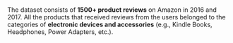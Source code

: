 # 

The dataset consists of **1500+ product reviews** on Amazon in 2016 and 2017. All the products that received reviews from the users belonged to the categories of **electronic devices and accessories** (e.g., Kindle Books, Headphones, Power Adapters, etc.).

